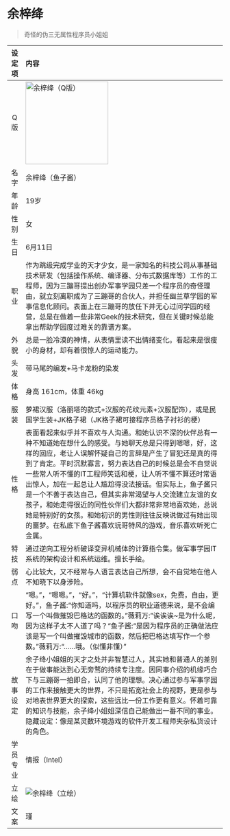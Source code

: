 # 余梓绛
> 奇怪的伪三无属性程序员小姐姐

|设定项|内容|
|:-:|:-|
|Q版|<img src="/img/Q/Q-yuzijiang.png" alt="余梓绛（Q版）" height="193px">|
|名字|余梓绛（鱼子酱）|
|年龄|19岁|
|性别|女|
|生日|6月11日|
|职业|作为跳级完成学业的天才少女，是一家知名的科技公司从事基础技术研发（包括操作系统、编译器、分布式数据库等）工作的工程师，因为三蹦哥提出创办军事学园只差一个程序员的奇怪理由，就立刻离职成为了三蹦哥的合伙人，并担任幽兰草学园的军事信息化顾问。表面上在三蹦哥的放任下并无心过问学园的经营，总是在做着一些非常Geek的技术研究，但在关键时候总能拿出帮助学园度过难关的靠谱方案。|
|外貌|总是一脸冷漠的神情，从表情里读不出情绪变化。看起来是很瘦小的身材，却有着很惊人的运动能力。|
|头发|带马尾的编发+马卡龙粉的染发|
|体格|身高 161cm，体重 46kg|
|服装|萝裙汉服（洛丽塔的款式+汉服的花纹元素+汉服配饰），或是民国学生装+JK格子裙（JK格子裙可接程序员格子衬衫的梗）|
|性格|表面看起来似乎并不喜欢与人沟通。和她认识不深的伙伴总有一种不知道她在想什么的感受。与她聊天总是只得到嗯嗯，好，这样的回应，老让人误解怀疑自己的言辞是产生了冒犯还是真的得到了肯定。平时沉默寡言，努力表达自己的时候总是会不自觉说一些常人听不懂的IT工程师笑话和梗，让人听不懂不算还时常语出惊人，加在一起总让人尴尬得没法接话。但实际上，鱼子酱只是一个不善于表达自己，但其实非常渴望与人交流建立友谊的女孩子，和她走得很近的同性伙伴们大都非常非常地喜欢她，总说她是特别好的女孩。和她初识的男性则往往反映说做过有她出现的噩梦。在私底下鱼子酱喜欢玩哥特风的游戏，音乐喜欢听死亡金属。|
|特技|通过逆向工程分析破译变异机械体的计算指令集。做军事学园IT系统的架构设计和系统运维。擅长手绘。|
|弱点|心比较大，又不经常与人语言表达自己所想，会不自觉地在他人不知晓下以身涉险。|
|口吻|“嗯。”，“嗯嗯。”，“好。”，“计算机软件就像sex，免费，自由，更好。”，鱼子酱:“你知道吗，以程序员的职业道德来说，是不会编写一个叫做摧毁巴格达的函数的。”薇莉万:”诶诶诶~是为什么呢，因为这样子太不人道了吗？“鱼子酱:“是因为程序员的正确做法应该是写一个叫做摧毁城市的函数，然后把巴格达填写作一个参数。”薇莉万:“……哦。（似懂非懂）”|
|故事设定|余子绛小姐姐的天才之处并非智慧过人，其实她和普通人的差别在于做事能达到心无旁骛的持续专注度。因同事介绍的机缘巧合下与三蹦哥一拍即合，认同了他的理想。决心通过参与军事学园的工作来接触更大的世界，不只是拓宽社会上的视野，更是参与对地表世界更大的探索，这些远比一份工作更有意义。怀着可靠的知识与技能，余子绛小姐姐深信自己能做出一番不同的事业。隐藏设定：像是某灵数环境游戏的软件开发工程师夹杂私货设计的角色。|
|学员专业|情报（Intel）|
|立绘|![余梓绛（立绘）](/img/figure/yuzijiang.png)|
|文案|瑾|